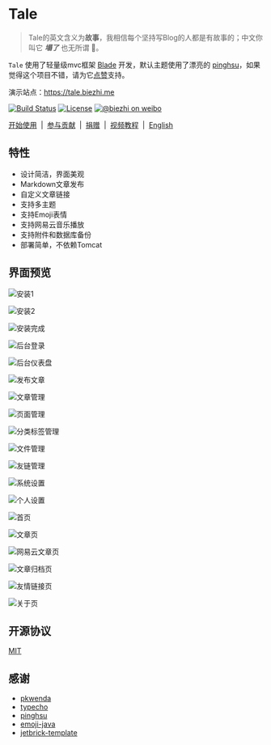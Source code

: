 # Tale

> Tale的英文含义为**故事**，我相信每个坚持写Blog的人都是有故事的；中文你叫它 ***塌了*** 也无所谓 🤣。


`Tale` 使用了轻量级mvc框架 [Blade](https://github.com/biezhi/blade) 开发，默认主题使用了漂亮的 [pinghsu](https://github.com/chakhsu/pinghsu)，如果觉得这个项目不错，请为它[点赞](https://github.com/otale/tale/stargazers)支持。


演示站点：https://tale.biezhi.me

[![Build Status](https://img.shields.io/travis/otale/tale.svg?style=flat-square)](https://travis-ci.org/otale/tale)
[![License](https://img.shields.io/badge/license-MIT-4EB1BA.svg?style=flat-square)](https://github.com/otale/tale/blob/master/LICENSE)
[![@biezhi on weibo](https://img.shields.io/badge/weibo-%40biezhi-red.svg?style=flat-square)](http://weibo.com/u/5238733773)

[开始使用](https://github.com/otale/tale/wiki)&nbsp; | &nbsp;[参与贡献](https://github.com/otale/tale/issues/new)&nbsp; | &nbsp;[捐赠](donate.md)&nbsp; | &nbsp;[视频教程](video.md)&nbsp; | &nbsp;[English](README.md)

## 特性

+ 设计简洁，界面美观
+ Markdown文章发布
+ 自定义文章链接
+ 支持多主题
+ 支持Emoji表情
+ 支持网易云音乐播放
+ 支持附件和数据库备份
+ 部署简单，不依赖Tomcat

## 界面预览

![安装1](https://ooo.0o0.ooo/2017/02/26/58b2c3387b7db.png)

![安装2](https://ooo.0o0.ooo/2017/02/26/58b2c33878a63.png)

![安装完成](https://ooo.0o0.ooo/2017/02/26/58b2c3387fced.png)

![后台登录](https://ooo.0o0.ooo/2017/02/25/58b13a82d91e7.png)

![后台仪表盘](https://ooo.0o0.ooo/2017/02/25/58b13a8416e6d.png)

![发布文章](https://ooo.0o0.ooo/2017/02/25/58b13a83bc9f4.png)

![文章管理](https://ooo.0o0.ooo/2017/02/25/58b13a857b10e.png)

![页面管理](https://ooo.0o0.ooo/2017/02/25/58b13a824bc28.png)

![分类标签管理](https://ooo.0o0.ooo/2017/02/25/58b13a829c241.png)

![文件管理](https://ooo.0o0.ooo/2017/02/25/58b13a851741d.png)

![友链管理](https://ooo.0o0.ooo/2017/02/25/58b13ab1756ab.png)

![系统设置](https://ooo.0o0.ooo/2017/02/25/58b13ab231b4d.png)

![个人设置](https://ooo.0o0.ooo/2017/02/25/58b13ab1bba53.png)

![首页](https://ooo.0o0.ooo/2017/02/25/58b13ac013c10.png)

![文章页](https://ooo.0o0.ooo/2017/02/25/58b13ab5d4035.png)

![网易云文章页](https://ooo.0o0.ooo/2017/02/25/58b13ab57cb82.png)

![文章归档页](https://ooo.0o0.ooo/2017/02/25/58b13ab1a1ef6.png)

![友情链接页](https://ooo.0o0.ooo/2017/02/25/58b13ab27ebe7.png)

![关于页](https://ooo.0o0.ooo/2017/02/25/58b13ab170f02.png)

## 开源协议

[MIT](LICENSE)

## 感谢

+ [pkwenda](https://github.com/pkwenda)
+ [typecho](https://github.com/typecho/typecho)
+ [pinghsu](https://github.com/chakhsu/pinghsu)
+ [emoji-java](https://github.com/vdurmont/emoji-java)
+ [jetbrick-template](https://github.com/subchen/jetbrick-template-2x)
